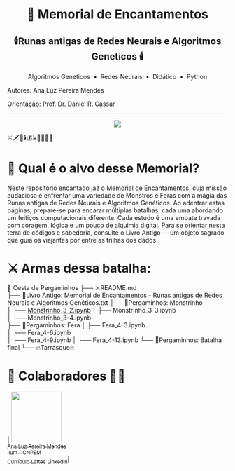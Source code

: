 <h1 align="center"> 🔮 Memorial de Encantamentos</h1>
<h2 align="center"> 🕯️Runas antigas de Redes Neurais e Algoritmos Geneticos 🕯️</h2> 

<p align="center">
   Algoritmos Geneticos 
  &nbsp;&bull;&nbsp; Redes Neurais
  &nbsp;&bull;&nbsp; Didático
  &nbsp;&bull;&nbsp; Python
</p>

Autores: Ana Luz Pereira Mendes

Orientação: Prof. Dr. Daniel R. Cassar

-----------

<p align="center">
<img loading="lazy" src="http://img.shields.io/static/v1?label=STATUS&message=EM%20DESENVOLVIMENTO&color=GREEN&style=for-the-badge"/>
</p>

⚔️🗡️🏹🕯️💰⌛🏺🧺🔥📜
# 🏹 Qual é o alvo desse Memorial?

Neste repositório encantado jaz o Memorial de Encantamentos, cuja missão audaciosa é enfrentar uma variedade de Monstros e Feras com a mágia das Runas antigas de Redes Neurais e Algoritmos Genéticos. Ao adentrar estas páginas, prepare-se para encarar múltiplas batalhas, cada uma abordando um feitiços computacionais diferente. Cada estudo é uma embate travada com coragem, lógica e um pouco de alquimia digital. Para se orientar nesta terra de códigos e sabedoria, consulte o Livro Antigo — um objeto sagrado que guia os viajantes por entre as trilhas dos dados.

# ⚔️ Armas dessa batalha:

🧺 Cesta de Pergaminhos 
 ├── ⚔️README.md  
 ├── 📕Livro Antigo: Memorial de Encantamentos - Runas antigas de Redes Neurais e Algoritmos Genéticos.txt
 ├── 📜Pergaminhos: Monstrinho                   
 │    ├── [Monstrinho_3-2.ipynb]()
 │    ├── Monstrinho_3-3.ipynb   
 │    └── Monstrinho_3-4.ipynb           
 ├── 📜Pergaminhos: Fera
 │    ├── Fera_4-3.ipynb          
 │    ├── Fera_4-6.ipynb           
 │    ├── Fera_4-9.ipynb
 │    └── Fera_4-13.ipynb 
 └── 📜Pergaminhos: Batalha final
      └── 🔥Tarrasque🔥       

# 🧙 Colaboradores 🧙‍♂️
| [<img loading="lazy" src="https://avatars.githubusercontent.com/u/172425049?v=4" width=115><br><sub>Ana Luz Pereira Mendes</sub>](https://github.com/LuzMendes)<br>[<sub>Ilum - CNPEM</sub>](https://ilum.cnpem.br/)<br> [<sub>Currículo Lattes</sub>](https://lattes.cnpq.br/4596466138573531) [<sub>Linkedin</sub>](https://www.linkedin.com/in/ana-luz-pereira-mendes/)| 

